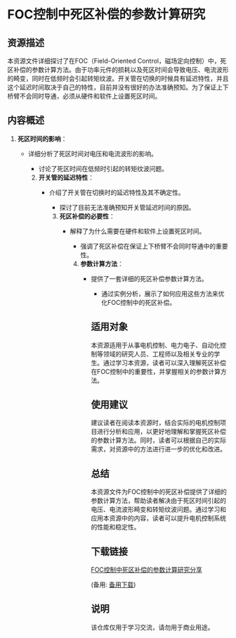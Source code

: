 # FOC控制中死区补偿的参数计算研究

## 资源描述

本资源文件详细探讨了在FOC（Field-Oriented Control，磁场定向控制）中，死区补偿的参数计算方法。由于功率元件的损耗以及死区时间会导致电压、电流波形的畸变，同时在低频时会引起转矩纹波。开关管在切换的时候具有延迟特性，并且这个延迟时间取决于自己的特性，目前并没有很好的办法准确预知。为了保证上下桥臂不会同时导通，必须从硬件和软件上设置死区时间。

## 内容概述

1. **死区时间的影响**：
   - 详细分析了死区时间对电压和电流波形的影响。
      - 讨论了死区时间在低频时引起的转矩纹波问题。

      2. **开关管的延迟特性**：
         - 介绍了开关管在切换时的延迟特性及其不确定性。
            - 探讨了目前无法准确预知开关管延迟时间的原因。

            3. **死区补偿的必要性**：
               - 解释了为什么需要在硬件和软件上设置死区时间。
                  - 强调了死区补偿在保证上下桥臂不会同时导通中的重要性。

                  4. **参数计算方法**：
                     - 提供了一套详细的死区补偿参数计算方法。
                        - 通过实例分析，展示了如何应用这些方法来优化FOC控制中的死区补偿。

                        ## 适用对象

                        本资源适用于从事电机控制、电力电子、自动化控制等领域的研究人员、工程师以及相关专业的学生。通过学习本资源，读者可以深入理解死区补偿在FOC控制中的重要性，并掌握相关的参数计算方法。

                        ## 使用建议

                        建议读者在阅读本资源时，结合实际的电机控制项目进行分析和应用，以更好地理解和掌握死区补偿的参数计算方法。同时，读者可以根据自己的实际需求，对资源中的方法进行进一步的优化和改进。

                        ## 总结

                        本资源文件为FOC控制中的死区补偿提供了详细的参数计算方法，帮助读者解决由于死区时间引起的电压、电流波形畸变和转矩纹波问题。通过学习和应用本资源中的内容，读者可以提升电机控制系统的性能和稳定性。

                        ## 下载链接
                        [FOC控制中死区补偿的参数计算研究分享](https://pan.quark.cn/s/56d8c0568392) 

                        (备用: [备用下载](https://pan.baidu.com/s/1P1wiYZsqe2uAJ2fv8UYdhw?pwd=1234))

                        ## 说明

                        该仓库仅用于学习交流，请勿用于商业用途。

